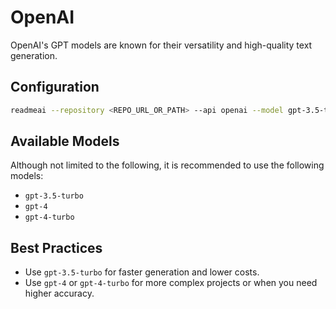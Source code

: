 # OpenAI

OpenAI's GPT models are known for their versatility and high-quality text generation.

## Configuration
```sh
readmeai --repository <REPO_URL_OR_PATH> --api openai --model gpt-3.5-turbo
```

## Available Models

Although not limited to the following, it is recommended to use the following models:
- `gpt-3.5-turbo`
- `gpt-4`
- `gpt-4-turbo`

## Best Practices

- Use `gpt-3.5-turbo` for faster generation and lower costs.
- Use `gpt-4` or `gpt-4-turbo` for more complex projects or when you need higher accuracy.
